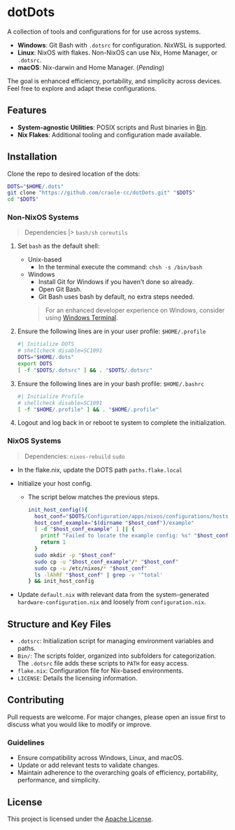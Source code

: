 # dotDots

A collection of tools and configurations for for use across systems.

- **Windows**: Git Bash with `.dotsrc` for configuration. NixWSL is supported.
- **Linux**: NixOS with flakes. Non-NixOS can use Nix, Home Manager, or `.dotsrc`.
- **macOS**: Nix-darwin and Home Manager. (_Pending_)

The goal is enhanced efficiency, portability, and simplicity across devices.
Feel free to explore and adapt these configurations.

## Features

- **System-agnostic Utilities**: POSIX scripts and Rust binaries in [Bin](./Bin).
- **Nix Flakes**: Additional tooling and configuration made available.

## Installation

Clone the repo to desired location of the dots:

```sh
DOTS="$HOME/.dots"
git clone "https://github.com/craole-cc/dotDots.git" "$DOTS"
cd "$DOTS"
```

### Non-NixOS Systems

> Dependencies |> `bash/sh` `coreutils`

1. Set `bash` as the default shell:
    - Unix-based
      - In the terminal execute the command: `chsh -s /bin/bash`
    - Windows
      - Install Git for Windows if you haven't done so already.
      - Open Git Bash.
      - Git Bash uses bash by default, no extra steps needed.
      > For an enhanced developer experience on Windows, consider using [Windows Terminal](https://apps.microsoft.com/detail/9n8g5rfz9xk3?ocid=webpdpshare).

2. Ensure the following lines are in your user profile: `$HOME/.profile`

    ```sh
    #| Initialize DOTS
    # shellcheck disable=SC1091
    DOTS="$HOME/.dots"
    export DOTS
    [ -f "$DOTS/.dotsrc" ] && . "$DOTS/.dotsrc"
    ```

3. Ensure the following lines are in your bash profile: `$HOME/.bashrc`

    ```sh
    #| Initialize Profile
    # shellcheck disable=SC1091
    [ -f "$HOME/.profile" ] && . "$HOME/.profile"
    ```

4. Logout and log back in or reboot te system to complete the initialization.

### NixOS Systems

> Dependencies: `nixos-rebuild` `sudo`

- In the flake.nix, update the DOTS path `paths.flake.local`

- Initialize your host config.

  - The script below matches the previous steps.

    ```sh
    init_host_config(){
      host_conf="$DOTS/Configuration/apps/nixos/configurations/hosts/$(hostname)"
      host_conf_example="$(dirname "$host_conf")/example"
      [ -d "$host_conf_example" ] || {
        printf "Failed to locate the example config: %s" "$host_conf_example"
        return 1
      }
      sudo mkdir -p "$host_conf"
      sudo cp -u "$host_conf_example"/* "$host_conf"
      sudo cp -u /etc/nixos/* "$host_conf"
      ls -lAhRF "$host_conf" | grep -v '^total'
    } && init_host_config
    ```

- Update `default.nix` with relevant data from the system-generated `hardware-configuration.nix` and loosely from `configuration.nix`.

## Structure and Key Files

- `.dotsrc`: Initialization script for managing environment variables and paths.
- `Bin/`: The scripts folder, organized into subfolders for categorization. The `.dotsrc` file adds these scripts to `PATH` for easy access.
- `flake.nix`: Configuration file for Nix-based environments.
- `LICENSE`: Details the licensing information.

## Contributing

Pull requests are welcome. For major changes, please open an issue first to discuss what you would like to modify or improve.

### Guidelines

- Ensure compatibility across Windows, Linux, and macOS.
- Update or add relevant tests to validate changes.
- Maintain adherence to the overarching goals of efficiency, portability, performance, and simplicity.

## License

This project is licensed under the [Apache License](./LICENSE).
